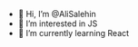 - 👋 Hi, I’m @AliSalehin
- 👀 I’m interested in JS
- 🌱 I’m currently learning React


<!---
AliSalehin/AliSalehin is a ✨ special ✨ repository because its `README.md` (this file) appears on your GitHub profile.
You can click the Preview link to take a look at your changes.
--->
